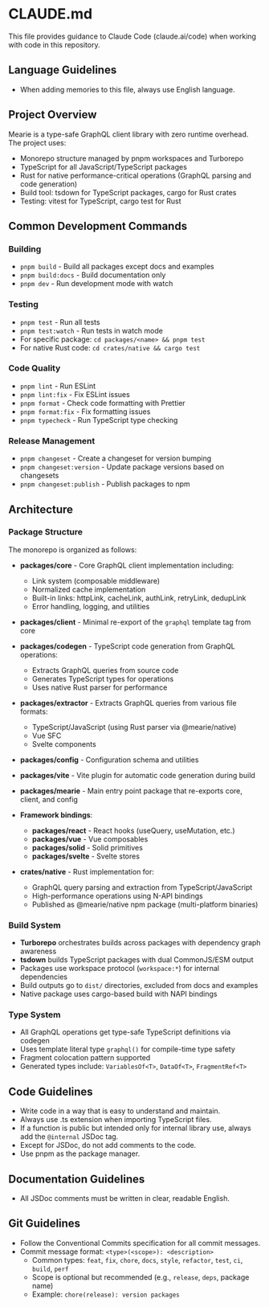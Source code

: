 # CLAUDE.md

This file provides guidance to Claude Code (claude.ai/code) when working with code in this repository.

## Language Guidelines

- When adding memories to this file, always use English language.

## Project Overview

Mearie is a type-safe GraphQL client library with zero runtime overhead. The project uses:

- Monorepo structure managed by pnpm workspaces and Turborepo
- TypeScript for all JavaScript/TypeScript packages
- Rust for native performance-critical operations (GraphQL parsing and code generation)
- Build tool: tsdown for TypeScript packages, cargo for Rust crates
- Testing: vitest for TypeScript, cargo test for Rust

## Common Development Commands

### Building

- `pnpm build` - Build all packages except docs and examples
- `pnpm build:docs` - Build documentation only
- `pnpm dev` - Run development mode with watch

### Testing

- `pnpm test` - Run all tests
- `pnpm test:watch` - Run tests in watch mode
- For specific package: `cd packages/<name> && pnpm test`
- For native Rust code: `cd crates/native && cargo test`

### Code Quality

- `pnpm lint` - Run ESLint
- `pnpm lint:fix` - Fix ESLint issues
- `pnpm format` - Check code formatting with Prettier
- `pnpm format:fix` - Fix formatting issues
- `pnpm typecheck` - Run TypeScript type checking

### Release Management

- `pnpm changeset` - Create a changeset for version bumping
- `pnpm changeset:version` - Update package versions based on changesets
- `pnpm changeset:publish` - Publish packages to npm

## Architecture

### Package Structure

The monorepo is organized as follows:

- **packages/core** - Core GraphQL client implementation including:
  - Link system (composable middleware)
  - Normalized cache implementation
  - Built-in links: httpLink, cacheLink, authLink, retryLink, dedupLink
  - Error handling, logging, and utilities

- **packages/client** - Minimal re-export of the `graphql` template tag from core

- **packages/codegen** - TypeScript code generation from GraphQL operations:
  - Extracts GraphQL queries from source code
  - Generates TypeScript types for operations
  - Uses native Rust parser for performance

- **packages/extractor** - Extracts GraphQL queries from various file formats:
  - TypeScript/JavaScript (using Rust parser via @mearie/native)
  - Vue SFC
  - Svelte components

- **packages/config** - Configuration schema and utilities

- **packages/vite** - Vite plugin for automatic code generation during build

- **packages/mearie** - Main entry point package that re-exports core, client, and config

- **Framework bindings**:
  - **packages/react** - React hooks (useQuery, useMutation, etc.)
  - **packages/vue** - Vue composables
  - **packages/solid** - Solid primitives
  - **packages/svelte** - Svelte stores

- **crates/native** - Rust implementation for:
  - GraphQL query parsing and extraction from TypeScript/JavaScript
  - High-performance operations using N-API bindings
  - Published as @mearie/native npm package (multi-platform binaries)

### Build System

- **Turborepo** orchestrates builds across packages with dependency graph awareness
- **tsdown** builds TypeScript packages with dual CommonJS/ESM output
- Packages use workspace protocol (`workspace:*`) for internal dependencies
- Build outputs go to `dist/` directories, excluded from docs and examples
- Native package uses cargo-based build with NAPI bindings

### Type System

- All GraphQL operations get type-safe TypeScript definitions via codegen
- Uses template literal type `graphql()` for compile-time type safety
- Fragment colocation pattern supported
- Generated types include: `VariablesOf<T>`, `DataOf<T>`, `FragmentRef<T>`

## Code Guidelines

- Write code in a way that is easy to understand and maintain.
- Always use .ts extension when importing TypeScript files.
- If a function is public but intended only for internal library use, always add the `@internal` JSDoc tag.
- Except for JSDoc, do not add comments to the code.
- Use pnpm as the package manager.

## Documentation Guidelines

- All JSDoc comments must be written in clear, readable English.

## Git Guidelines

- Follow the Conventional Commits specification for all commit messages.
- Commit message format: `<type>(<scope>): <description>`
  - Common types: `feat`, `fix`, `chore`, `docs`, `style`, `refactor`, `test`, `ci`, `build`, `perf`
  - Scope is optional but recommended (e.g., `release`, `deps`, package name)
  - Example: `chore(release): version packages`
